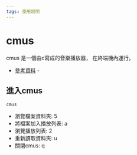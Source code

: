 ```yaml
---
tags: 使用說明
---
```


# cmus

cmus 是一個由c寫成的音樂播放器，
在終端機內運行。  

- [參考資料](https://linux.die.net/man/7/cmus-tutorial)
-[ ](https://www.itread01.com/p/180131.html)

## 進入cmus

```shell
cmus
```

- 瀏覽檔案資料夾: 5
- 將檔案加入播放列表: a
- 瀏覽播放列表: 2
- 重新讀取資料夾: u
- 關閉cmus: q

